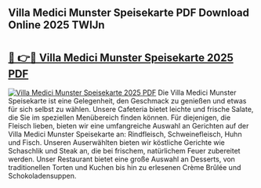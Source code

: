 ## Villa Medici Munster Speisekarte PDF Download Online 2025 TWIJn

# <h2><a href="http://gca98l.nevu.top/?p=Villa+Medici+Munster+Speisekarte">🔗 👉🔴 Villa Medici Munster Speisekarte 2025 PDF</a></h2>

[![Villa Medici Munster Speisekarte 2025 PDF](https://i.imgur.com/dBaPXMq.png)](http://gca98l.nevu.top/?p=Villa+Medici+Munster+Speisekarte)
Die Villa Medici Munster Speisekarte ist eine Gelegenheit, den Geschmack zu genießen und etwas für sich selbst zu wählen. Unsere Cafeteria bietet leichte und frische Salate, die Sie im speziellen Menübereich finden können. Für diejenigen, die Fleisch lieben, bieten wir eine umfangreiche Auswahl an Gerichten auf der Villa Medici Munster Speisekarte an: Rindfleisch, Schweinefleisch, Huhn und Fisch. Unseren Auserwählten bieten wir köstliche Gerichte wie Schaschlik und Steak an, die bei frischem, natürlichem Feuer zubereitet werden. Unser Restaurant bietet eine große Auswahl an Desserts, von traditionellen Torten und Kuchen bis hin zu erlesenen Crème Brûlée und Schokoladensuppen.
